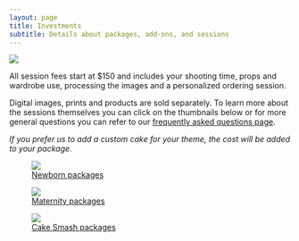 ```yaml
---
layout: page
title: Investments
subtitle: Details about packages, add-ons, and sessions
---
```


<img src="/images/investments-feature.jpg" class="rounded-lg"/>

<section>
  <p>All session fees start at $150 and includes your shooting time, props and wardrobe use, processing the images and a personalized ordering session.</p>

  <p>Digital images, prints and products are sold separately. To learn more about the sessions themselves you can click on the thumbnails below or for more general questions you can refer to our <a href="/faq">frequently asked questions page</a>.</p>
</section>


*If you prefer us to add a custom cake for your theme, the cost will be added to your package.*

<section class="grid grid-cols-1 lg:grid-cols-3 gap-5">
  <figure>
    <a href="/investments/newborn">
      <img src="/images/investments-newborn-cover.jpg" class="rounded-lg"/>
      <figcaption>
        <span class="font-sans text-center block py-2">Newborn packages</span>
      </figcaption>
    </a>
  </figure>
  
  <figure>
    <a href="/investments/maternity">
      <img src="/images/investments-maternity-cover.jpg" class="rounded-lg"/>
      <figcaption>
        <span class="font-sans text-center block py-2">Maternity packages</span>
      </figcaption>
    </a>
  </figure>
 
  <figure>
    <a href="/investments/cakesmash">
      <img src="/images/investments-cake-smash-cover.jpg" class="rounded-lg"/>
      <figcaption>
        <span class="font-sans text-center block py-2">Cake Smash packages</span>
      </figcaption>
    </a>
  </figure>
</section>
